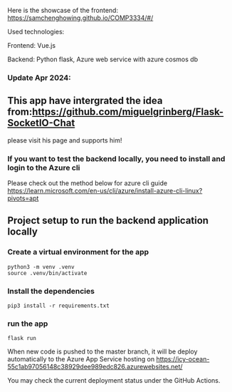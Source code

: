 Here is the showcase of the frontend:
<https://samchenghowing.github.io/COMP3334/#/>

Used technologies:

Frontend: Vue.js

Backend: Python flask, Azure web service with azure cosmos db

### Update Apr 2024: 
## This app have intergrated the idea from:<https://github.com/miguelgrinberg/Flask-SocketIO-Chat>
please visit his page and supports him!

### If you want to test the backend locally, you need to install and login to the Azure cli
Please check out the method below for azure cli guide
<https://learn.microsoft.com/en-us/cli/azure/install-azure-cli-linux?pivots=apt>


## Project setup to run the backend application locally

### Create a virtual environment for the app

```
python3 -m venv .venv
source .venv/bin/activate
```

### Install the dependencies

```
pip3 install -r requirements.txt
```

### run the app

```
flask run
```

When new code is pushed to the master branch, it will be deploy automatically to the Azure App Service hosting on <https://icy-ocean-55c1ab97056148c38929dee989edc826.azurewebsites.net/>

You may check the current deployment status under the GitHub Actions.
